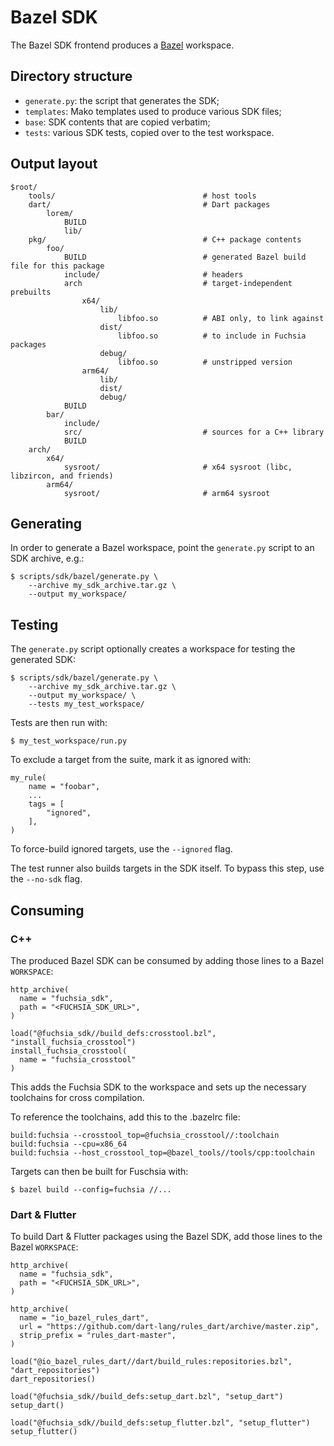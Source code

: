 # Bazel SDK

The Bazel SDK frontend produces a [Bazel](https://bazel.build/) workspace.

## Directory structure

- `generate.py`: the script that generates the SDK;
- `templates`: Mako templates used to produce various SDK files;
- `base`: SDK contents that are copied verbatim;
- `tests`: various SDK tests, copied over to the test workspace.

## Output layout

```
$root/
    tools/                                 # host tools
    dart/                                  # Dart packages
        lorem/
            BUILD
            lib/
    pkg/                                   # C++ package contents
        foo/
            BUILD                          # generated Bazel build file for this package
            include/                       # headers
            arch                           # target-independent prebuilts
                x64/
                    lib/
                        libfoo.so          # ABI only, to link against
                    dist/
                        libfoo.so          # to include in Fuchsia packages
                    debug/
                        libfoo.so          # unstripped version
                arm64/
                    lib/
                    dist/
                    debug/
            BUILD
        bar/
            include/
            src/                           # sources for a C++ library
            BUILD
    arch/
        x64/
            sysroot/                       # x64 sysroot (libc, libzircon, and friends)
        arm64/
            sysroot/                       # arm64 sysroot
```

## Generating

In order to generate a Bazel workspace, point the `generate.py` script to an
SDK archive, e.g.:
```
$ scripts/sdk/bazel/generate.py \
    --archive my_sdk_archive.tar.gz \
    --output my_workspace/
```

## Testing

The `generate.py` script optionally creates a workspace for testing the
generated SDK:
```
$ scripts/sdk/bazel/generate.py \
    --archive my_sdk_archive.tar.gz \
    --output my_workspace/ \
    --tests my_test_workspace/
```

Tests are then run with:
```
$ my_test_workspace/run.py
```

To exclude a target from the suite, mark it as ignored with:
```
my_rule(
    name = "foobar",
    ...
    tags = [
        "ignored",
    ],
)
```
To force-build ignored targets, use the `--ignored` flag.

The test runner also builds targets in the SDK itself. To bypass this step, use
the `--no-sdk` flag.

## Consuming

### C++

The produced Bazel SDK can be consumed by adding those lines to a Bazel
`WORKSPACE`:

```
http_archive(
  name = "fuchsia_sdk",
  path = "<FUCHSIA_SDK_URL>",
)

load("@fuchsia_sdk//build_defs:crosstool.bzl", "install_fuchsia_crosstool")
install_fuchsia_crosstool(
  name = "fuchsia_crosstool"
)
```

This adds the Fuchsia SDK to the workspace and sets up the necessary toolchains
for cross compilation.

To reference the toolchains, add this to the .bazelrc file:

```
build:fuchsia --crosstool_top=@fuchsia_crosstool//:toolchain
build:fuchsia --cpu=x86_64
build:fuchsia --host_crosstool_top=@bazel_tools//tools/cpp:toolchain
```

Targets can then be built for Fuschsia with:

```
$ bazel build --config=fuchsia //...
```

### Dart & Flutter

To build Dart & Flutter packages using the Bazel SDK, add those lines to the
Bazel `WORKSPACE`:

```
http_archive(
  name = "fuchsia_sdk",
  path = "<FUCHSIA_SDK_URL>",
)

http_archive(
  name = "io_bazel_rules_dart",
  url = "https://github.com/dart-lang/rules_dart/archive/master.zip",
  strip_prefix = "rules_dart-master",
)

load("@io_bazel_rules_dart//dart/build_rules:repositories.bzl", "dart_repositories")
dart_repositories()

load("@fuchsia_sdk//build_defs:setup_dart.bzl", "setup_dart")
setup_dart()

load("@fuchsia_sdk//build_defs:setup_flutter.bzl", "setup_flutter")
setup_flutter()
```
